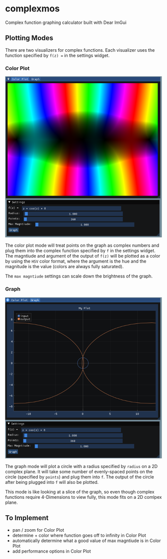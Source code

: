 # complexmos

Complex function graphing calculator built with Dear ImGui

## Plotting Modes

There are two visualizers for complex functions. Each visualizer uses the function specified by `f(z) =` in the settings widget.

### Color Plot

![color plot](images/color-plot.png)

The color plot mode will treat points on the graph as complex numbers and plug them into the complex function specified by `f` in the settings widget. The magntiude and argument of the output of `f(z)` will be plotted as a color by using the `HSV` color format, where the argument is the hue and the magnitude is the value (colors are always fully saturated).

The `max magntiude` settings can scale down the brightness of the graph.

### Graph

![graph](images/graph.png)

The graph mode will plot a circle with a radius specified by `radius` on a 2D complex plane. It will take some number of evenly-spaced points on the circle (specified by `points`) and plug them into `f`. The output of the circle after being plugged into `f` will also be plotted.

This mode is like looking at a slice of the graph, so even though complex functions require 4-Dimensions to view fully, this mode fits on a 2D comlpex plane.

## To Implement

* pan / zoom for Color Plot
* determine + color where function goes off to infinity in Color Plot
* automatically determine what a good value of max magntiude is in Color Plot
* add performance options in Color Plot
